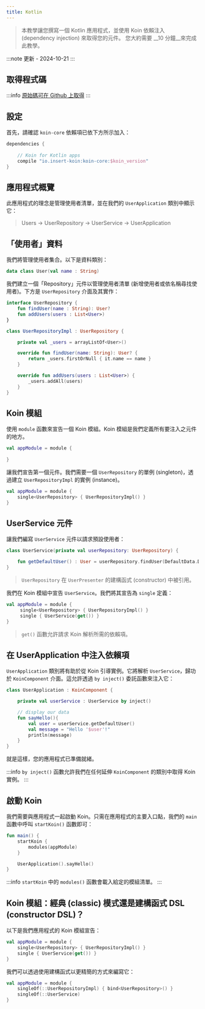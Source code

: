 ```yaml
---
title: Kotlin
---
```


> 本教學讓您撰寫一個 Kotlin 應用程式，並使用 Koin 依賴注入 (dependency injection) 來取得您的元件。
> 您大約需要 __10 分鐘__來完成此教學。

:::note
更新 - 2024-10-21
:::

## 取得程式碼

:::info
[原始碼可在 Github 上取得](https://github.com/InsertKoinIO/koin-getting-started/tree/main/kotlin)
:::

## 設定

首先，請確認 `koin-core` 依賴項已依下方所示加入：

```groovy
dependencies {
    
    // Koin for Kotlin apps
    compile "io.insert-koin:koin-core:$koin_version"
}
```

## 應用程式概覽

此應用程式的理念是管理使用者清單，並在我們的 `UserApplication` 類別中顯示它：

> Users -> UserRepository -> UserService -> UserApplication

## 「使用者」資料

我們將管理使用者集合。以下是資料類別： 

```kotlin
data class User(val name : String)
```

我們建立一個「Repository」元件以管理使用者清單 (新增使用者或依名稱尋找使用者)。下方是 `UserRepository` 介面及其實作：

```kotlin
interface UserRepository {
    fun findUser(name : String): User?
    fun addUsers(users : List<User>)
}

class UserRepositoryImpl : UserRepository {

    private val _users = arrayListOf<User>()

    override fun findUser(name: String): User? {
        return _users.firstOrNull { it.name == name }
    }

    override fun addUsers(users : List<User>) {
        _users.addAll(users)
    }
}
```

## Koin 模組

使用 `module` 函數來宣告一個 Koin 模組。Koin 模組是我們定義所有要注入之元件的地方。

```kotlin
val appModule = module {
    
}
```

讓我們宣告第一個元件。我們需要一個 `UserRepository` 的單例 (singleton)，透過建立 `UserRepositoryImpl` 的實例 (instance)。

```kotlin
val appModule = module {
    single<UserRepository> { UserRepositoryImpl() }
}
```

## UserService 元件

讓我們編寫 `UserService` 元件以請求預設使用者：

```kotlin
class UserService(private val userRepository: UserRepository) {

    fun getDefaultUser() : User = userRepository.findUser(DefaultData.DEFAULT_USER.name) ?: error("Can't find default user")
}
```

> `UserRepository` 在 `UserPresenter` 的建構函式 (constructor) 中被引用。

我們在 Koin 模組中宣告 `UserService`。我們將其宣告為 `single` 定義：

```kotlin
val appModule = module {
     single<UserRepository> { UserRepositoryImpl() }
     single { UserService(get()) }
}
```

> `get()` 函數允許請求 Koin 解析所需的依賴項。

## 在 UserApplication 中注入依賴項

`UserApplication` 類別將有助於從 Koin 引導實例。它將解析 `UserService`，歸功於 `KoinComponent` 介面。這允許透過 `by inject()` 委託函數來注入它： 

```kotlin
class UserApplication : KoinComponent {

    private val userService : UserService by inject()

    // display our data
    fun sayHello(){
        val user = userService.getDefaultUser()
        val message = "Hello '$user'!"
        println(message)
    }
}
```

就是這樣，您的應用程式已準備就緒。

:::info
`by inject()` 函數允許我們在任何延伸 `KoinComponent` 的類別中取得 Koin 實例。
:::

## 啟動 Koin

我們需要與應用程式一起啟動 Koin。只需在應用程式的主要入口點，我們的 `main` 函數中呼叫 `startKoin()` 函數即可：

```kotlin
fun main() {
    startKoin {
        modules(appModule)
    }

    UserApplication().sayHello()
}
```

:::info
`startKoin` 中的 `modules()` 函數會載入給定的模組清單。
:::

## Koin 模組：經典 (classic) 模式還是建構函式 DSL (constructor DSL)？

以下是我們應用程式的 Koin 模組宣告：

```kotlin
val appModule = module {
    single<UserRepository> { UserRepositoryImpl() }
    single { UserService(get()) }
}
```

我們可以透過使用建構函式以更精簡的方式來編寫它：

```kotlin
val appModule = module {
    singleOf(::UserRepositoryImpl) { bind<UserRepository>() }
    singleOf(::UserService)
}
```